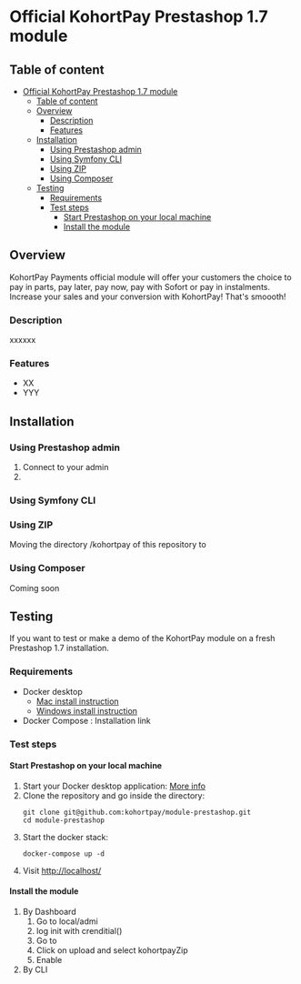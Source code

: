 # Official KohortPay Prestashop 1.7 module

## Table of content

- [Official KohortPay Prestashop 1.7 module](#official-kohortpay-prestashop-17-module)
  - [Table of content](#table-of-content)
  - [Overview](#overview)
    - [Description](#description)
    - [Features](#features)
  - [Installation](#installation)
    - [Using Prestashop admin](#using-prestashop-admin)
    - [Using Symfony CLI](#using-symfony-cli)
    - [Using ZIP](#using-zip)
    - [Using Composer](#using-composer)
  - [Testing](#testing)
    - [Requirements](#requirements)
    - [Test steps](#test-steps)
      - [Start Prestashop on your local machine](#start-prestashop-on-your-local-machine)
      - [Install the module](#install-the-module)

## Overview

KohortPay Payments official module will offer your customers the choice to pay in parts, pay later, pay now, pay with Sofort or pay in instalments. Increase your sales and your conversion with KohortPay! That's smoooth!

### Description

xxxxxx

### Features

- XX
- YYY

## Installation

### Using Prestashop admin
1. Connect to your admin
2. 

### Using Symfony CLI

### Using ZIP

Moving the directory /kohortpay of this repository to

### Using Composer

Coming soon

## Testing

If you want to test or make a demo of the KohortPay module on a fresh Prestashop 1.7 installation.

### Requirements

- Docker desktop
  - [Mac install instruction](https://docs.docker.com/desktop/install/mac-install/)
  - [Windows install instruction](https://docs.docker.com/desktop/install/windows-install/)
- Docker Compose : Installation link

### Test steps 

#### Start Prestashop on your local machine 
1. Start your Docker desktop application: [More info](https://www.docker.com/blog/getting-started-with-docker-desktop/)
2. Clone the repository and go inside the directory:
   ```
   git clone git@github.com:kohortpay/module-prestashop.git
   cd module-prestashop
   ```
3. Start the docker stack:
   ```
   docker-compose up -d
   ```
4. Visit [http://localhost/](http://localhost/)

#### Install the module 
1. By Dashboard
   1. Go to local/admi
   2. log init with crenditial()
   3. Go to 
   4. Click on upload and select kohortpayZip
   5. Enable
2. By CLI 
